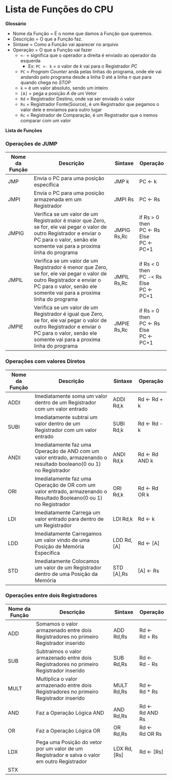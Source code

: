 # Lista de Funções do CPU

**Glossário**

* Nome da Função = É o nome que damos á Função que queremos.
* Descrição = O que a Função faz.
* Sintaxe = Como a Função vai aparecer no arquivo
* Operação = O que a Função vai fazer
    * `<-` = significa que o operador a direita é enviado ao operador da esquerda
        * Ex: `PC <- k` = o valor de _k_ vai para o Registrador _PC_
    * `PC` = _Program Counter_ anda pelas linhas do programa, onde ele vai andando pelo programa desde a linha 0 até a linha _n_ que para quando chega no _STOP_
    * `k` = é um valor absoluto, sendo um inteiro
    * `[A]` = pega a posição _A_ de um Vetor
    * `Rd` = Registrador Destino, onde vai ser enviado o valor
    * `Rs` = Registrador Fonte(Source), é um Registrador que pegamos o valor dele e enviamos para outro lugar
    * `Rc` = Registrador de Comparação, é um Registrador que o iremos comparar com um valor  

**Lista de Funções**


### Operações de JUMP
Nome da Função|Descrição|Sintaxe|Operação
|---|---|---|---|
JMP|Envia o PC para uma posição específica|JMP k|PC <- k
JMPI|Envia o PC para uma posição armazenada em um Registrador|JMPI Rs|PC <- Rs
JMPIG|Verifica se um valor de um Registrador é maior que Zero, se for, ele vai pegar o valor de outro Registrador e enviar o PC para o valor, senão ele somente vai para a proxima linha do programa| JMPIG Rs,Rc| if Rs > 0 <br> then <br> PC <- Rs <br> Else <br> PC <- PC+1
JMPIL|Verifica se um valor de um Registrador é menor que Zero, se for, ele vai pegar o valor de outro Registrador e enviar o PC para o valor, senão ele somente vai para a proxima linha do programa| JMPIL Rs,Rc| if Rs < 0 <br> then <br> PC -< Rs <br> Else <br> PC <- PC+1
JMPIE|Verifica se um valor de um Registrador é igual que Zero, se for, ele vai pegar o valor de outro Registrador e enviar o PC para o valor, senão ele somente vai para a proxima linha do programa| JMPIE Rs,Rc| if Rs = 0 <br> then <br> PC <- Rs <br> Else <br> PC <- PC+1

### Operações com valores Diretos
Nome da Função|Descrição|Sintaxe|Operação
|---|---|---|---|
ADDI| Imediatamente soma um valor dentro de um Registrador com um valor entrado|ADDI Rd,k|Rd <- Rd + k
SUBI| Imediatamente subtrai um valor dentro de um Registrador com um valor entrado|SUBI Rd,k|Rd <- Rd - k
ANDI| Imediatamente faz uma Operação de AND com um valor entrado, armazenando o resultado booleano(0 ou 1) no Registrador|ANDI Rd,k| Rd <- Rd AND k
ORI | Imediatamente faz uma Operação de OR com um valor entrado, armazenando o Resultado Booleano(0 ou 1) no Registrador| ORI Rd,k|Rd <- Rd OR k
LDI | Imediatamente Carrega um valor entrado para dentro de um Registrador|LDI Rd,k|Rd <- k
LDD | Imediatamente Carregamos um valor vindo de uma Posição de Memória Específica| LDD Rd,[A]|Rd <- [A]
STD | Imediatamente Colocamos um valor de um Registrador dentro de uma Posição da Memória|STD [A],Rs|[A] <- Rs

### Operações entre dois Registradores 
Nome da Função|Descrição|Sintaxe|Operação
|---|---|---|---|
ADD | Somamos o valor armazenado entre dois Registradores no primeiro Registrador inserido|ADD Rd,Rs|Rd <- <br> Rd + Rs
SUB | Subtraimos o valor armazenado entre dois Registradores no primeiro Registrador inserido|SUB Rd,Rs| Rd <- <br> Rd - Rs
MULT| Multiplica o valor armazenado entre dois Registradores no primeiro Registrador inserido|MULT Rd,Rs| Rd <- <br> Rd * Rs
AND | Faz a Operação Lógica AND|AND Rd,Rs|Rd <- <br> Rd AND Rs
OR  | Faz a Operação Lógica OR|OR Rd,Rs| Rd <- <br> Rd OR Rs
LDX | Pega uma Posição do vetor por um valor de um Registrador e salva o valor em outro Registrador|LDX Rd,[Rs]|Rd <- [Rs]
STX | 
